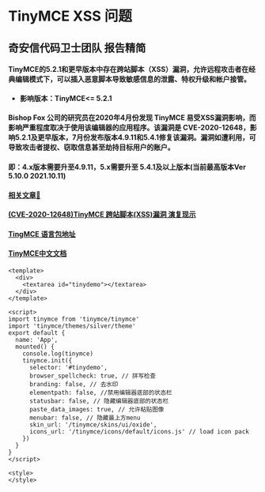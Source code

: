 # TinyMCE XSS 问题


## 奇安信代码卫士团队 报告精简


#### TinyMCE的5.2.1和更早版本中存在跨站脚本（XSS）漏洞，允许远程攻击者在经典编辑模式下，可以插入恶意脚本导致敏感信息的泄露、特权升级和帐户接管。



-  **影响版本：TinyMCE<= 5.2.1**


#### Bishop Fox 公司的研究员在2020年4月份发现 TinyMCE 易受XSS漏洞影响，而影响严重程度取决于使用该编辑器的应用程序。该漏洞是 CVE-2020-12648，影响5.2.1及更早版本，7月份发布版本4.9.11和5.4.1修复该漏洞。漏洞如遭利用，可导致攻击者提权、窃取信息甚至劫持目标用户的账户。

#### 即：4.x版本需要升至4.9.11，5.x需要升至 5.4.1及以上版本(当前最高版本Ver 5.10.0 2021.10.11)



####  [相关文章📌](https://blog.csdn.net/smellycat000/article/details/108016566)

#### [(CVE-2020-12648)TinyMCE 跨站脚本(XSS)漏洞 演复现示](https://blog.csdn.net/qq_41832837/article/details/110749433)

#### [TingMCE 语言包地址](https://www.tiny.cloud/get-tiny/language-packages/)

#### [TinyMCE中文文档](http://tinymce.ax-z.cn/)



```vue
<template>
  <div>
    <textarea id="tinydemo"></textarea>
  </div>
</template>

<script>
import tinymce from 'tinymce/tinymce'
import 'tinymce/themes/silver/theme'
export default {
  name: 'App',
  mounted() {
    console.log(tinymce)
    tinymce.init({
      selector: '#tinydemo',
      browser_spellcheck: true, // 拼写检查
      branding: false, // 去水印
      elementpath: false, //禁用编辑器底部的状态栏
      statusbar: false, // 隐藏编辑器底部的状态栏
      paste_data_images: true, // 允许粘贴图像
      menubar: false, // 隐藏最上方menu
      skin_url: '/tinymce/skins/ui/oxide',
      icons_url: '/tinymce/icons/default/icons.js' // load icon pack
    })
  }
}
</script>

<style>
</style>

```

